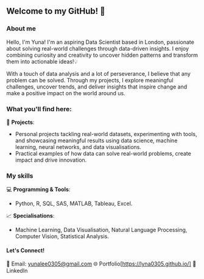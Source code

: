 ## Welcome to my GitHub! 👋

### About me

Hello, I'm Yuna! I'm an aspiring Data Scientist based in London, passionate about solving real-world challenges through data-driven insights. I enjoy combining curiosity and creativity to uncover hidden patterns and transform them into actionable ideas!💡

With a touch of data analysis and a lot of perseverance, I believe that any problem can be solved. Through my projects, I explore meaningful challenges, uncover trends, and deliver insights that inspire change and make a positive impact on the world around us. 

### What you'll find here:

🚀 **Projects**:
- Personal projects tackling real-world datasets, experimenting with tools, and showcasing meaningful results using data science, machine learning, neural networks, and data visualisations. 
- Practical examples of how data can solve real-world problems, create impact and drive innovation.

### My skills
💻 **Programming & Tools**: 
- Python, R, SQL, SAS, MATLAB, Tableau, Excel. 

📈 **Specialisations**: 
- Machine Learning, Data Visualisation, Natural Language Processing, Computer Vision, Statistical Analysis. 

#### Let's Connect!

📧 Email: yunalee0305@gmail.com
🌐 Portfolio[https://lyna0305.github.io/]
💼 LinkedIn

<!--
**lyna0305/lyna0305** is a ✨ _special_ ✨ repository because its `README.md` (this file) appears on your GitHub profile.

-->
